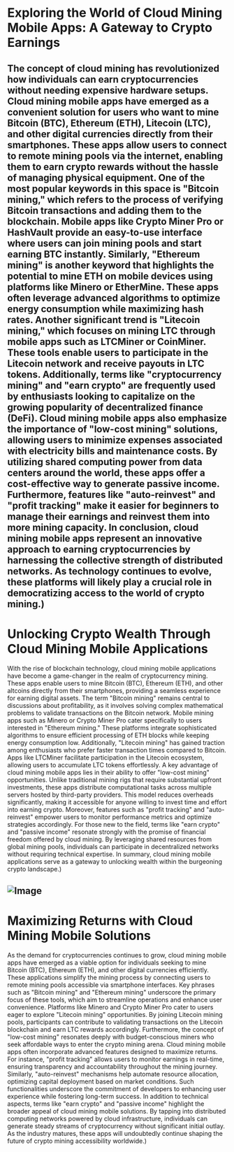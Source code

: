 # Exploring the World of Cloud Mining Mobile Apps: A Gateway to Crypto Earnings
The concept of cloud mining has revolutionized how individuals can earn cryptocurrencies without needing expensive hardware setups. Cloud mining mobile apps have emerged as a convenient solution for users who want to mine Bitcoin (BTC), Ethereum (ETH), Litecoin (LTC), and other digital currencies directly from their smartphones. These apps allow users to connect to remote mining pools via the internet, enabling them to earn crypto rewards without the hassle of managing physical equipment.
One of the most popular keywords in this space is "Bitcoin mining," which refers to the process of verifying Bitcoin transactions and adding them to the blockchain. Mobile apps like Crypto Miner Pro or HashVault provide an easy-to-use interface where users can join mining pools and start earning BTC instantly. Similarly, "Ethereum mining" is another keyword that highlights the potential to mine ETH on mobile devices using platforms like Minero or EtherMine. These apps often leverage advanced algorithms to optimize energy consumption while maximizing hash rates.
Another significant trend is "Litecoin mining," which focuses on mining LTC through mobile apps such as LTCMiner or CoinMiner. These tools enable users to participate in the Litecoin network and receive payouts in LTC tokens. Additionally, terms like "cryptocurrency mining" and "earn crypto" are frequently used by enthusiasts looking to capitalize on the growing popularity of decentralized finance (DeFi).
Cloud mining mobile apps also emphasize the importance of "low-cost mining" solutions, allowing users to minimize expenses associated with electricity bills and maintenance costs. By utilizing shared computing power from data centers around the world, these apps offer a cost-effective way to generate passive income. Furthermore, features like "auto-reinvest" and "profit tracking" make it easier for beginners to manage their earnings and reinvest them into more mining capacity.
In conclusion, cloud mining mobile apps represent an innovative approach to earning cryptocurrencies by harnessing the collective strength of distributed networks. As technology continues to evolve, these platforms will likely play a crucial role in democratizing access to the world of crypto mining.)
---
# Unlocking Crypto Wealth Through Cloud Mining Mobile Applications
With the rise of blockchain technology, cloud mining mobile applications have become a game-changer in the realm of cryptocurrency mining. These apps enable users to mine Bitcoin (BTC), Ethereum (ETH), and other altcoins directly from their smartphones, providing a seamless experience for earning digital assets. The term "Bitcoin mining" remains central to discussions about profitability, as it involves solving complex mathematical problems to validate transactions on the Bitcoin network.
Mobile mining apps such as Minero or Crypto Miner Pro cater specifically to users interested in "Ethereum mining." These platforms integrate sophisticated algorithms to ensure efficient processing of ETH blocks while keeping energy consumption low. Additionally, "Litecoin mining" has gained traction among enthusiasts who prefer faster transaction times compared to Bitcoin. Apps like LTCMiner facilitate participation in the Litecoin ecosystem, allowing users to accumulate LTC tokens effortlessly.
A key advantage of cloud mining mobile apps lies in their ability to offer "low-cost mining" opportunities. Unlike traditional mining rigs that require substantial upfront investments, these apps distribute computational tasks across multiple servers hosted by third-party providers. This model reduces overheads significantly, making it accessible for anyone willing to invest time and effort into earning crypto. Moreover, features such as "profit tracking" and "auto-reinvest" empower users to monitor performance metrics and optimize strategies accordingly.
For those new to the field, terms like "earn crypto" and "passive income" resonate strongly with the promise of financial freedom offered by cloud mining. By leveraging shared resources from global mining pools, individuals can participate in decentralized networks without requiring technical expertise. In summary, cloud mining mobile applications serve as a gateway to unlocking wealth within the burgeoning crypto landscape.)

![Image](https://github.com/user-attachments/assets/4a25d116-2220-4385-b08e-f287af8fcbc4)
---
# Maximizing Returns with Cloud Mining Mobile Solutions
As the demand for cryptocurrencies continues to grow, cloud mining mobile apps have emerged as a viable option for individuals seeking to mine Bitcoin (BTC), Ethereum (ETH), and other digital currencies efficiently. These applications simplify the mining process by connecting users to remote mining pools accessible via smartphone interfaces. Key phrases such as "Bitcoin mining" and "Ethereum mining" underscore the primary focus of these tools, which aim to streamline operations and enhance user convenience.
Platforms like Minero and Crypto Miner Pro cater to users eager to explore "Litecoin mining" opportunities. By joining Litecoin mining pools, participants can contribute to validating transactions on the Litecoin blockchain and earn LTC rewards accordingly. Furthermore, the concept of "low-cost mining" resonates deeply with budget-conscious miners who seek affordable ways to enter the crypto mining arena.
Cloud mining mobile apps often incorporate advanced features designed to maximize returns. For instance, "profit tracking" allows users to monitor earnings in real-time, ensuring transparency and accountability throughout the mining journey. Similarly, "auto-reinvest" mechanisms help automate resource allocation, optimizing capital deployment based on market conditions. Such functionalities underscore the commitment of developers to enhancing user experience while fostering long-term success.
In addition to technical aspects, terms like "earn crypto" and "passive income" highlight the broader appeal of cloud mining mobile solutions. By tapping into distributed computing networks powered by cloud infrastructure, individuals can generate steady streams of cryptocurrency without significant initial outlay. As the industry matures, these apps will undoubtedly continue shaping the future of crypto mining accessibility worldwide.)
